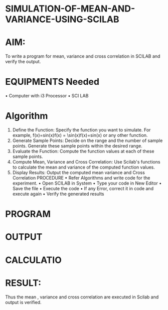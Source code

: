 # SIMULATION-OF-MEAN-AND-VARIANCE-USING-SCILAB
# AIM:
To write a program for mean, variance and cross correlation in SCILAB and verify the output.

# EQUIPMENTS Needed
• Computer with i3 Processor • SCI LAB

# Algorithm
1. Define the Function: Specify the function you want to simulate. For example, f(x)=sin⁡(x)f(x) = \sin(x)f(x)=sin(x) or any other function.
2. Generate Sample Points: Decide on the range and the number of sample points. Generate these sample points within the desired range.
3. Evaluate the Function: Compute the function values at each of these sample points.
4. Compute Mean, Variance and Cross Correlation: Use Scilab's functions to calculate the mean and variance of the computed function values.
5. Display Results: Output the computed mean variance and Cross Correlation PROCEDURE • Refer Algorithms and write code for the experiment. • Open SCILAB in System • Type your code in New Editor • Save the file • Execute the code • If any Error, correct it in code and execute again • Verify the generated results
# PROGRAM

# OUTPUT

# CALCULATIO

# RESULT:
Thus the mean , variance and cross correlation are executed in Scilab and output is verified.
